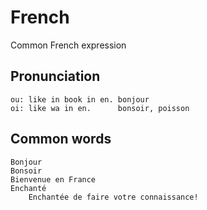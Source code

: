 # French
Common French expression

## Pronunciation
    ou: like in book in en. bonjour
    oi: like wa in en.      bonsoir, poisson

## Common words
    Bonjour
    Bonsoir
    Bienvenue en France
    Enchanté
        Enchantée de faire votre connaissance!
